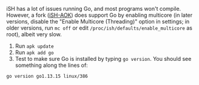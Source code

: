iSH has a lot of issues running Go, and most programs won't compile. However, a fork ([iSH-AOK](https://github.com/emkey1/ish-AOK)) does support Go by enabling multicore (in later versions, disable the "Enable Multicore (Threading)" option in settings; in older versions, run `mc off` or edit `/proc/ish/defaults/enable_multicore` as root), albeit very slow.

1. Run `apk update`
2. Run `apk add go`
3. Test to make sure Go is installed by typing `go version`. You should see something along the lines of:

```bash
go version go1.13.15 linux/386
```
